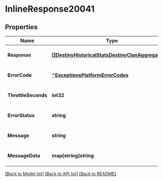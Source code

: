 # InlineResponse20041

## Properties
Name | Type | Description | Notes
------------ | ------------- | ------------- | -------------
**Response** | [**[]DestinyHistoricalStatsDestinyClanAggregateStat**](Destiny.HistoricalStats.DestinyClanAggregateStat.md) |  | [optional] [default to null]
**ErrorCode** | [***ExceptionsPlatformErrorCodes**](Exceptions.PlatformErrorCodes.md) |  | [optional] [default to null]
**ThrottleSeconds** | **int32** |  | [optional] [default to null]
**ErrorStatus** | **string** |  | [optional] [default to null]
**Message** | **string** |  | [optional] [default to null]
**MessageData** | **map[string]string** |  | [optional] [default to null]

[[Back to Model list]](../README.md#documentation-for-models) [[Back to API list]](../README.md#documentation-for-api-endpoints) [[Back to README]](../README.md)


